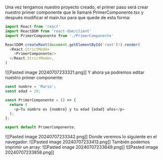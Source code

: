 Una vez tengamos nuestro proyecto creado, el primer paso será crear nuestro primer componente que le llamaré PrimerComponente.tsx y después modificar el main.tsx para que quede de esta forma:
```javascript
import React from 'react'
import ReactDOM from 'react-dom/client'
import PrimerComponente from './PrimerComponente'

ReactDOM.createRoot(document.getElementById('root')!).render(
  <React.StrictMode>
    <PrimerComponente/>
  </React.StrictMode>,
)
```
![[Pasted image 20240707233321.png]]
Y ahora ya podremos editar nuestro primer componente:
```javascript
const nombre = 'Mario';
const edad = 28;

const PrimerComponente = () => {
  return (
    <p>Tu nombre es {nombre} y tu edad {edad} años</p>
  );
};

export default PrimerComponente;
```
![[Pasted image 20240707233342.png]]
Donde veremos lo siguiente en el navegador:
![[Pasted image 20240707233413.png]]
También podemos imprimir un array:
![[Pasted image 20240707233849.png]]
![[Pasted image 20240707233858.png]]
